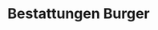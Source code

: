---
title: "Bestattungen Burger"
url: /fuerth/bestattungen-burger-kuelsheimstrasse/
shop: Bestattungen
---